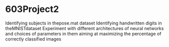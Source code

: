 # 603Project2
Identifying subjects in thepose.mat dataset
Identifying handwritten digits in theMNISTdataset
Experiment  with  different  architectures  of  neural  networks  and  choices  of  parameters in them aiming at maximizing the percentage of correctly classified images
